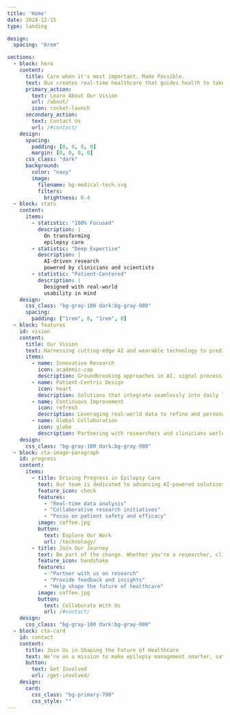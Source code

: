 ```yaml
---
title: 'Home'
date: 2024-12-15
type: landing

design:
  spacing: "6rem"

sections:
  - block: hero
    content:
      title: Care when it's most important. Made Possible.
      text: Dux creates real-time healthcare that guides health to take the right path at critical crossroads in life.
      primary_action:
        text: Learn About Our Vision
        url: /about/
        icon: rocket-launch
      secondary_action:
        text: Contact Us
        url: /#contact/
    design:
      spacing:
        padding: [0, 0, 0, 0]
        margin: [0, 0, 0, 0]
      css_class: "dark"
      background:
        color: "navy"
        image:
          filename: bg-medical-tech.svg
          filters:
            brightness: 0.4
  - block: stats
    content:
      items:
        - statistic: "100% Focused"
          description: |
            On transforming  
            epilepsy care
        - statistic: "Deep Expertise"
          description: |
            AI-driven research  
            powered by clinicians and scientists
        - statistic: "Patient-Centered"
          description: |
            Designed with real-world  
            usability in mind
    design:
      css_class: "bg-gray-100 dark:bg-gray-900"
      spacing:
        padding: ["1rem", 0, "1rem", 0]
  - block: features
    id: vision
    content:
      title: Our Vision
      text: Harnessing cutting-edge AI and wearable technology to predict and prevent epileptic seizures.
      items:
        - name: Innovative Research
          icon: academic-cap
          description: Groundbreaking approaches in AI, signal processing, and neuroscience.
        - name: Patient-Centric Design
          icon: heart
          description: Solutions that integrate seamlessly into daily life.
        - name: Continuous Improvement
          icon: refresh
          description: Leveraging real-world data to refine and personalize outcomes.
        - name: Global Collaboration
          icon: globe
          description: Partnering with researchers and clinicians worldwide.
    design:
      css_class: "bg-gray-100 dark:bg-gray-900"
  - block: cta-image-paragraph
    id: progress
    content:
      items:
        - title: Driving Progress in Epilepsy Care
          text: Our team is dedicated to advancing AI-powered solutions that improve lives.
          feature_icon: check
          features:
            - "Real-time data analysis"
            - "Collaborative research initiatives"
            - "Focus on patient safety and efficacy"
          image: coffee.jpg
          button:
            text: Explore Our Work
            url: /technology/
        - title: Join Our Journey
          text: Be part of the change. Whether you're a researcher, clinician, or advocate, we’d love to collaborate.
          feature_icon: handshake
          features:
            - "Partner with us on research"
            - "Provide feedback and insights"
            - "Help shape the future of healthcare"
          image: coffee.jpg
          button:
            text: Collaborate With Us
            url: /#contact/
    design:
      css_class: "bg-gray-100 dark:bg-gray-900"
  - block: cta-card
    id: contact
    content:
      title: Join Us in Shaping the Future of Healthcare
      text: We’re on a mission to make epilepsy management smarter, safer, and more personalized.
      button:
        text: Get Involved
        url: /get-involved/
    design:
      card:
        css_class: "bg-primary-700"
        css_style: ""
---
```

